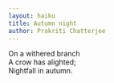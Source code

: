 ```yaml
---
layout: haiku
title: Autumn night
author: Prakriti Chatterjee
---
```


On a withered branch<br>
A crow has alighted;<br>
Nightfall in autumn.<br>
